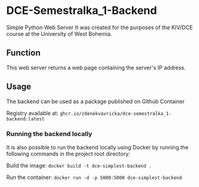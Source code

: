 # DCE-Semestralka_1-Backend
Simple Python Web Server
It was created for the purposes of the KIV/DCE course at the University of West Bohemia. 

## Function
This web server returns a web page containing the server's IP address.

## Usage
The backend can be used as a package published on Github Container 

Registry available at: `ghcr.io/zdenekvavricka/dce-semestralka_1-backend:latest`

### Running the backend locally
It is also possible to run the backend locally using Docker by running the following commands in the project root directory:

Build the image: `docker build -t dce-simplest-backend .`

Run the container: `docker run -d -p 5000:5000 dce-simplest-backend`
